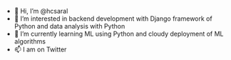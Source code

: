 - 👋 Hi, I’m @hcsaral
- 👀 I’m interested in backend development with Django framework of Python and data analysis with Python
- 🌱 I’m currently learning ML using Python and cloudy deployment of ML algorithms
- 📫 I am on Twitter 

<!---
hcsaral/hcsaral is a ✨ special ✨ repository because its `README.md` (this file) appears on your GitHub profile.
You can click the Preview link to take a look at your changes.
--->
